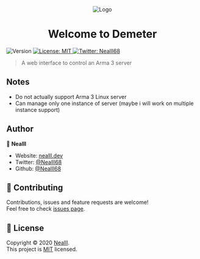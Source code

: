 <p align="center">
  <img alt="Logo" src="https://raw.githubusercontent.com/Nealll68/demeter/master/resources/static/logo.png">
</p>

<h1 align="center">Welcome to Demeter</h1>

<p>
  <img alt="Version" src="https://img.shields.io/badge/version-1.0.0-blue.svg?cacheSeconds=2592000" />
  <a href="https://github.com/Nealll68/demeter/blob/master/LICENCE" target="_blank">
    <img alt="License: MIT" src="https://img.shields.io/badge/License-MIT-yellow.svg" />
  </a>
  <a href="https://twitter.com/Nealll68" target="_blank">
    <img alt="Twitter: Nealll68" src="https://img.shields.io/twitter/follow/Nealll68.svg?style=social" />
  </a>
</p>

> A web interface to control an Arma 3 server

## Notes

* Do not actually support Arma 3 Linux server
* Can manage only one instance of server (maybe i will work on multiple instance support)

## Author

👤 **Nealll**

* Website: [nealll.dev](https://nealll.dev)
* Twitter: [@Nealll68](https://twitter.com/Nealll68)
* Github: [@Nealll68](https://github.com/Nealll68)

## 🤝 Contributing

Contributions, issues and feature requests are welcome!<br />Feel free to check [issues page](https://github.com/Nealll68/demeter/issues). 

## 📝 License

Copyright © 2020 [Nealll](https://github.com/Nealll68).<br />
This project is [MIT](https://github.com/Nealll68/demeter/blob/master/LICENCE) licensed.